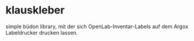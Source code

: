 # klauskleber
simple büdon library, mit der sich OpenLab-Inventar-Labels auf dem Argox Labeldrucker drucken lassen.
